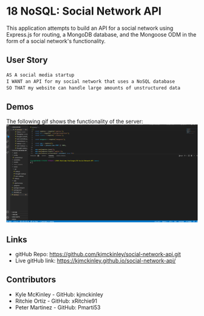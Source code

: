 # 18 NoSQL: Social Network API

This application attempts to build an API for a social network using Express.js for routing, a MongoDB database, and the Mongoose ODM in the form of a social network's functionality. 

## User Story

```md
AS A social media startup
I WANT an API for my social network that uses a NoSQL database
SO THAT my website can handle large amounts of unstructured data
```


## Demos

The following gif shows the functionality of the server:
![Demo Server](/assets/server-demo.gif)


## Links
- gitHub Repo: https://github.com/kjmckinley/social-network-api.git
- Live gitHub link: https://kjmckinley.github.io/social-network-api/


## Contributors
- Kyle McKinley - GitHub: kjmckinley
- Ritchie Ortiz - GitHub: xRitchie91
- Peter Martinez - GitHub: Pmarti53